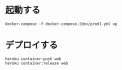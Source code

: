 # 起動する
```
docker-compose -f docker-compose.[dev/prod].yml up
```

# デプロイする
```
heroku container:push web
heroku container:release web
```